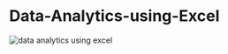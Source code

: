 # Data-Analytics-using-Excel
![data analytics using excel](https://github.com/user-attachments/assets/28869a78-f832-400b-a331-f39b2af01708)
